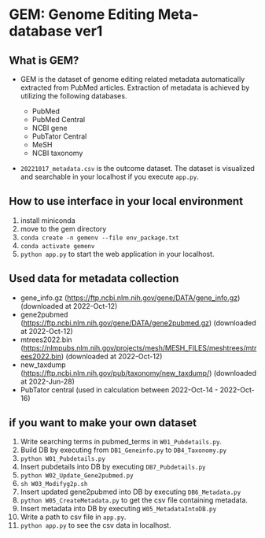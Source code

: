 # GEM: Genome Editing Meta-database ver1
## What is GEM?
- GEM is the dataset of genome editing related metadata automatically extracted from PubMed articles. Extraction of metadata is achieved by utilizing the following databases. 
    - PubMed
    - PubMed Central
    - NCBI gene
    - PubTator Central
    - MeSH
    - NCBI taxonomy

- `20221017_metadata.csv` is the outcome dataset. The dataset is visualized and searchable in your localhost if you execute `app.py`.


## How to use interface in your local environment 
1. install miniconda
2. move to the gem directory
3. `conda create -n gemenv --file env_package.txt`
4. `conda activate gemenv`
5. `python app.py` to start the web application in your localhost.


## Used data for metadata collection
- gene_info.gz (https://ftp.ncbi.nlm.nih.gov/gene/DATA/gene_info.gz) (downloaded at 2022-Oct-12)
- gene2pubmed (https://ftp.ncbi.nlm.nih.gov/gene/DATA/gene2pubmed.gz) (downloaded at 2022-Oct-12)
- mtrees2022.bin (https://nlmpubs.nlm.nih.gov/projects/mesh/MESH_FILES/meshtrees/mtrees2022.bin) (downloaded at 2022-Oct-12)
- new_taxdump (https://ftp.ncbi.nlm.nih.gov/pub/taxonomy/new_taxdump/) (downloaded at 2022-Jun-28)
- PubTator central (used in calculation between 2022-Oct-14 - 2022-Oct-16)


## if you want to make your own dataset
1. Write searching terms in pubmed_terms in `W01_Pubdetails.py`.
2. Build DB by executing from `DB1_Geneinfo.py` to `DB4_Taxonomy.py`
3. `python W01_Pubdetails.py`
4. Insert pubdetails into DB by executing `DB7_Pubdetails.py`
5. `python W02_Update_Gene2pubmed.py`
6. `sh W03_Modifyg2p.sh`
7. Insert updated gene2pubmed into DB by executing `DB6_Metadata.py`
8. `python W05_CreateMetadata.py` to get the csv file containing metadata.
9. Insert metadata into DB by executing `W05_MetadataIntoDB.py`
10. Write a path to csv file in `app.py`.
11. `python app.py` to see the csv data in localhost.

